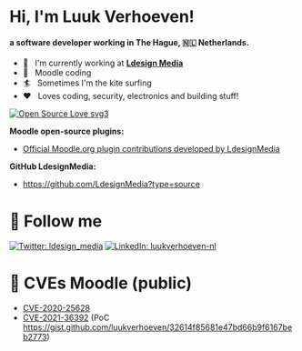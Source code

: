 <h1> Hi, I'm Luuk Verhoeven!</h1>

####  a software developer working in The Hague, 🇳🇱 Netherlands.

- 🏢 &nbsp; I'm currently working at **[Ldesign Media](https://ldesignmedia.nl)**
- 💯 &nbsp; Moodle coding
- 🏄 &nbsp; Sometimes I'm the kite surfing
- ❤️ &nbsp; Loves coding, security, electronics and building stuff!

[![Open Source Love svg3](https://badges.frapsoft.com/os/v3/open-source.svg?v=103)](https://github.com/luukverhoeven/)

**Moodle open-source plugins:**
- [Official Moodle.org plugin contributions developed by LdesignMedia](https://moodle.org/plugins/browse.php?list=contributor&id=1487326)

**GitHub LdesignMedia:** 
- https://github.com/LdesignMedia?type=source


# 🏃 Follow me

[![Twitter: ldesign_media](https://img.shields.io/twitter/follow/ldesign_media?label=@ldesign_media&style=social)](https://twitter.com/ldesign_media)
[![LinkedIn: luukverhoeven-nl](https://img.shields.io/badge/-luukverhoeven-blue?style=flat-square&logo=linkedin&logoColor=white)](https://www.linkedin.com/in/luukverhoeven-nl/)


# 🐞 CVEs Moodle (public)

- [CVE-2020-25628](https://moodle.org/mod/forum/discuss.php?d=410840)
- [CVE-2021-36392](https://moodle.org/mod/forum/discuss.php?d=424797) (PoC https://gist.github.com/luukverhoeven/32614f85681e47bd66b9f6167beb2773)

